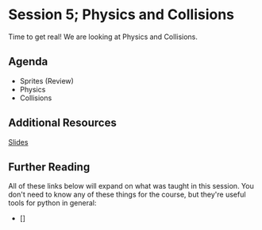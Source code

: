 # Session 5; Physics and Collisions

Time to get real! We are looking at Physics and Collisions.

## Agenda

- Sprites (Review)
- Physics
- Collisions



## Additional Resources

[Slides](https://docs.google.com/presentation/d/1dUuS3oxLlPQ-l7dhia90vBLdfz5GQX9HSfx2RXQab6s/edit?usp=sharing)

## Further Reading

All of these links below will expand on what was taught in this session. You don't need to know any of these things for the course, but they're useful tools for python in general:


- []

